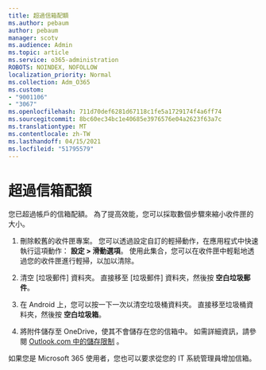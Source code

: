 ```yaml
---
title: 超過信箱配額
ms.author: pebaum
author: pebaum
manager: scotv
ms.audience: Admin
ms.topic: article
ms.service: o365-administration
ROBOTS: NOINDEX, NOFOLLOW
localization_priority: Normal
ms.collection: Adm_O365
ms.custom:
- "9001106"
- "3067"
ms.openlocfilehash: 711d70def6281d67118c1fe5a1729174f4a6ff74
ms.sourcegitcommit: 8bc60ec34bc1e40685e3976576e04a2623f63a7c
ms.translationtype: MT
ms.contentlocale: zh-TW
ms.lasthandoff: 04/15/2021
ms.locfileid: "51795579"
---
```

# <a name="mailbox-quota-exceeded"></a>超過信箱配額

您已超過帳戶的信箱配額。 為了提高效能，您可以採取數個步驟來縮小收件匣的大小。

1. 刪除較舊的收件匣專案。 您可以透過設定自訂的輕掃動作，在應用程式中快速執行這項動作： **設定 > 滑動選項**。 使用此集合，您可以在收件匣中輕鬆地透過您的收件匣進行輕掃，以加以清除。

2. 清空 [垃圾郵件] 資料夾。 直接移至 [垃圾郵件] 資料夾，然後按 **空白垃圾郵件**。

3. 在 Android 上，您可以按一下一次以清空垃圾桶資料夾。 直接移至垃圾桶資料夾，然後按 **空白垃圾箱**。 

4. 將附件儲存至 OneDrive，使其不會儲存在您的信箱中。 如需詳細資訊，請參閱 [Outlook.com 中的儲存限制](https://support.office.com/article/storage-limits-in-outlook-com-7ac99134-69e5-4619-ac0b-2d313bba5e9e) 。 

如果您是 Microsoft 365 使用者，您也可以要求從您的 IT 系統管理員增加信箱。